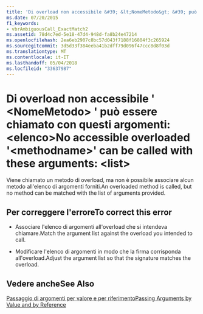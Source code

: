 ```yaml
---
title: 'Di overload non accessibile &#39; &lt;NomeMetodo&gt; &#39; può essere chiamato con questi argomenti: &lt;elenco&gt;'
ms.date: 07/20/2015
f1_keywords:
- vbrAmbiguousCall_ExactMatch2
ms.assetid: 78d4c7ed-5e18-47d4-948d-fa8b24e47214
ms.openlocfilehash: 2ea6eb2907c8bc57d043f7188f16804f3c265924
ms.sourcegitcommit: 3d5d33f384eeba41b2dff79d096f47ccc8d8f03d
ms.translationtype: MT
ms.contentlocale: it-IT
ms.lasthandoff: 05/04/2018
ms.locfileid: "33637987"
---
```

# <a name="no-accessible-overloaded-39ltmethodnamegt39-can-be-called-with-these-arguments-ltlistgt"></a><span data-ttu-id="7f47e-102">Di overload non accessibile &#39; &lt;NomeMetodo&gt; &#39; può essere chiamato con questi argomenti: &lt;elenco&gt;</span><span class="sxs-lookup"><span data-stu-id="7f47e-102">No accessible overloaded &#39;&lt;methodname&gt;&#39; can be called with these arguments: &lt;list&gt;</span></span>
<span data-ttu-id="7f47e-103">Viene chiamato un metodo di overload, ma non è possibile associare alcun metodo all'elenco di argomenti forniti.</span><span class="sxs-lookup"><span data-stu-id="7f47e-103">An overloaded method is called, but no method can be matched with the list of arguments provided.</span></span>  
  
## <a name="to-correct-this-error"></a><span data-ttu-id="7f47e-104">Per correggere l'errore</span><span class="sxs-lookup"><span data-stu-id="7f47e-104">To correct this error</span></span>  
  
-   <span data-ttu-id="7f47e-105">Associare l'elenco di argomenti all'overload che si intendeva chiamare.</span><span class="sxs-lookup"><span data-stu-id="7f47e-105">Match the argument list against the overload you intended to call.</span></span>  
  
-   <span data-ttu-id="7f47e-106">Modificare l'elenco di argomenti in modo che la firma corrisponda all'overload.</span><span class="sxs-lookup"><span data-stu-id="7f47e-106">Adjust the argument list so that the signature matches the overload.</span></span>  
  
## <a name="see-also"></a><span data-ttu-id="7f47e-107">Vedere anche</span><span class="sxs-lookup"><span data-stu-id="7f47e-107">See Also</span></span>  
 [<span data-ttu-id="7f47e-108">Passaggio di argomenti per valore e per riferimento</span><span class="sxs-lookup"><span data-stu-id="7f47e-108">Passing Arguments by Value and by Reference</span></span>](../../visual-basic/programming-guide/language-features/procedures/passing-arguments-by-value-and-by-reference.md)
